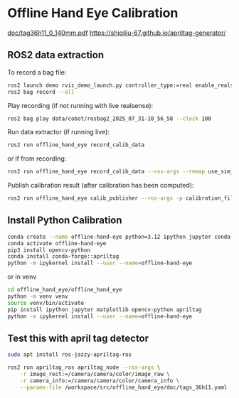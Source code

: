 # Offline Hand Eye Calibration

[doc/tag36h11_0_140mm.pdf](doc/tag36h11_0_140mm.pdf)
<https://shiqiliu-67.github.io/apriltag-generator/>

## ROS2 data extraction

To record a bag file:

```bash
ros2 launch demo rviz_demo_launch.py controller_type:=real enable_realsense_camera:=true
ros2 bag record --all
```

Play recording (if not running with live realsense):

```bash
ros2 bag play data/cobot/rosbag2_2025_07_31-10_56_58 --clock 100
```

Run data extractor (if running live):

```bash
ros2 run offline_hand_eye record_calib_data
```

or if from recording:

```bash
ros2 run offline_hand_eye record_calib_data --ros-args --remap use_sim_time:=true
```

Publish calibration result (after calibration has been computed):

```bash
ros2 run offline_hand_eye calib_publisher --ros-args -p calibration_file:=handeye_calibration.json
```

## Install Python Calibration

```bash
conda create --name offline-hand-eye python=3.12 ipython jupyter conda-forge::matplotlib 
conda activate offline-hand-eye
pip3 install opencv-python
conda install conda-forge::apriltag
python -m ipykernel install --user --name=offline-hand-eye
```

or in venv

```bash
cd offline_hand_eye/offline_hand_eye
python -m venv venv
source venv/bin/activate
pip install ipython jupyter matplotlib opencv-python apriltag
python -m ipykernel install --user --name=offline-hand-eye
```

## Test this with april tag detector

```bash
sudo apt install ros-jazzy-apriltag-ros
```

```bash
ros2 run apriltag_ros apriltag_node --ros-args \
    -r image_rect:=/camera/camera/color/image_raw \
    -r camera_info:=/camera/camera/color/camera_info \
    --params-file /workspace/src/offline_hand_eye/doc/tags_36h11.yaml
```
